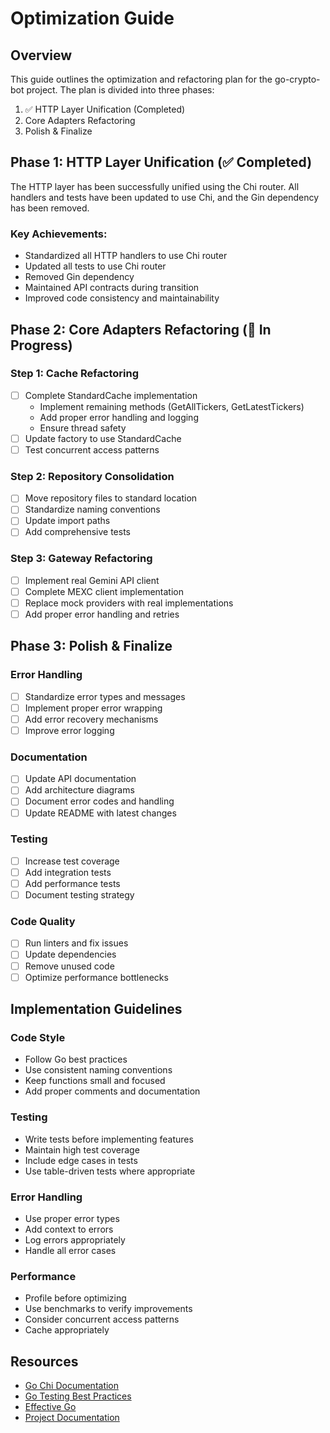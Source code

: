 # Optimization Guide

## Overview

This guide outlines the optimization and refactoring plan for the go-crypto-bot project. The plan is divided into three phases:

1. ✅ HTTP Layer Unification (Completed)
2. Core Adapters Refactoring
3. Polish & Finalize

## Phase 1: HTTP Layer Unification (✅ Completed)

The HTTP layer has been successfully unified using the Chi router. All handlers and tests have been updated to use Chi, and the Gin dependency has been removed.

### Key Achievements:
- Standardized all HTTP handlers to use Chi router
- Updated all tests to use Chi router
- Removed Gin dependency
- Maintained API contracts during transition
- Improved code consistency and maintainability

## Phase 2: Core Adapters Refactoring (🔄 In Progress)

### Step 1: Cache Refactoring
- [ ] Complete StandardCache implementation
  - Implement remaining methods (GetAllTickers, GetLatestTickers)
  - Add proper error handling and logging
  - Ensure thread safety
- [ ] Update factory to use StandardCache
- [ ] Test concurrent access patterns

### Step 2: Repository Consolidation
- [ ] Move repository files to standard location
- [ ] Standardize naming conventions
- [ ] Update import paths
- [ ] Add comprehensive tests

### Step 3: Gateway Refactoring
- [ ] Implement real Gemini API client
- [ ] Complete MEXC client implementation
- [ ] Replace mock providers with real implementations
- [ ] Add proper error handling and retries

## Phase 3: Polish & Finalize

### Error Handling
- [ ] Standardize error types and messages
- [ ] Implement proper error wrapping
- [ ] Add error recovery mechanisms
- [ ] Improve error logging

### Documentation
- [ ] Update API documentation
- [ ] Add architecture diagrams
- [ ] Document error codes and handling
- [ ] Update README with latest changes

### Testing
- [ ] Increase test coverage
- [ ] Add integration tests
- [ ] Add performance tests
- [ ] Document testing strategy

### Code Quality
- [ ] Run linters and fix issues
- [ ] Update dependencies
- [ ] Remove unused code
- [ ] Optimize performance bottlenecks

## Implementation Guidelines

### Code Style
- Follow Go best practices
- Use consistent naming conventions
- Keep functions small and focused
- Add proper comments and documentation

### Testing
- Write tests before implementing features
- Maintain high test coverage
- Include edge cases in tests
- Use table-driven tests where appropriate

### Error Handling
- Use proper error types
- Add context to errors
- Log errors appropriately
- Handle all error cases

### Performance
- Profile before optimizing
- Use benchmarks to verify improvements
- Consider concurrent access patterns
- Cache appropriately

## Resources

- [Go Chi Documentation](https://go-chi.io/#/)
- [Go Testing Best Practices](https://golang.org/doc/testing.html)
- [Effective Go](https://golang.org/doc/effective_go.html)
- [Project Documentation](./docs/)